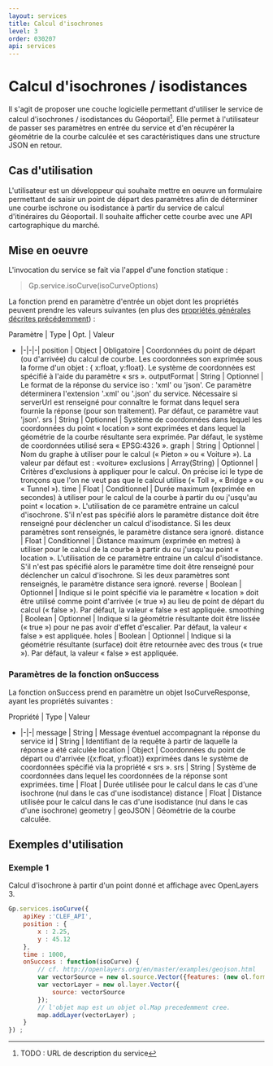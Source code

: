```yaml
---
layout: services
title: Calcul d'isochrones
level: 3
order: 030207
api: services
---
```


# Calcul d'isochrones / isodistances

Il s'agit de proposer une couche logicielle permettant d'utiliser le service de calcul d'isochrones / isodistances du Géoportail[^7]. Elle permet à l'utilisateur de passer ses paramètres en entrée du service et d'en récupérer la géométrie de la courbe calculée et ses caractéristiques dans une structure JSON en retour.

## Cas d'utilisation

L'utilisateur est un développeur qui souhaite mettre en oeuvre un formulaire permettant de saisir un point de départ des paramètres afin de déterminer une courbe ischrone ou isodistance à partir du service de calcul d'itinéraires du Géoportail. Il souhaite afficher cette courbe avec une API cartographique du marché.

## Mise en oeuvre

L'invocation du service se fait via l'appel d'une fonction statique :

> Gp.service.isoCurve(isoCurveOptions)

La fonction prend en paramètre d'entrée un objet dont les propriétés peuvent prendre les valeurs suivantes (en plus des [propriétés générales décrites précédemment](./dd_services.html#commonParams)) :

Paramètre | Type | Opt. | Valeur
- |-|-|-|
position | Object | Obligatoire | Coordonnées du point de départ (ou d'arrivée) du calcul de courbe. Les coordonnées son exprimée sous la forme d'un objet : { x:float, y:float}. Le système de coordonnées est spécifié à l'aide du paramètre « srs ».
outputFormat | String | Optionnel | Le format de la réponse du service iso : 'xml' ou 'json'. Ce paramètre déterminera l'extension '.xml' ou '.json' du service. Nécessaire si serverUrl est renseigné pour connaître le format dans lequel sera fournie la réponse (pour son traitement). Par défaut, ce paramètre vaut 'json'.
srs | String | Optionnel | Système de coordonnées dans lequel les coordonnées du point « location » sont exprimées et dans lequel la géométrie de la courbe résultante sera exprimée. Par défaut, le système de coordonnées utilisé sera « EPSG:4326 ».
graph | String | Optionnel | Nom du graphe à utiliser pour le calcul (« Pieton » ou « Voiture »). La valeur par défaut est : «voiture» 
exclusions | Array(String) | Optionnel | Critères d'exclusions à appliquer pour le calcul. On précise ici le type de tronçons que l'on ne veut pas que le calcul utilise (« Toll », « Bridge » ou « Tunnel »).
time | Float | Conditionnel | Durée maximum (exprimée en secondes) à utiliser pour le calcul de la courbe à partir du ou j'usqu'au point « location ». L'utilisation de ce paramètre entraine un calcul d'isochrone. S'il n'est pas spécifié alors le paramètre distance doit être renseigné pour déclencher un calcul d'isodistance. Si les deux paramètres sont renseignés, le paramètre distance sera ignoré.
distance | Float | Conditionnel | Distance maximum (exprimée en metres) à utiliser pour le calcul de la courbe à partir du ou j'usqu'au point « location ». L'utilisation de ce paramètre entraine un calcul d'isodistance. S'il n'est pas spécifié alors le paramètre time doit être renseigné pour déclencher un calcul d'isochrone. Si les deux paramètres sont renseignés, le paramètre distance sera ignoré.
reverse | Boolean | Optionnel | Indique si le point spécifié via le paramètre « location » doit être utilisé comme point d'arrivée (« true ») au lieu de point de départ du calcul (« false »). Par défaut, la valeur « false » est appliquée.
smoothing | Boolean | Optionnel | Indique si la géométrie résultante doit être lissée (« true ») pour ne pas avoir d'effet d'escalier. Par défaut, la valeur « false » est appliquée.
holes | Boolean | Optionnel | Indique si la géométrie résultante (surface) doit être retournée avec des trous (« true »). Par défaut, la valeur « false » est appliquée.


### Paramètres de la fonction onSuccess

La fonction onSuccess prend en paramètre un objet IsoCurveResponse, ayant les propriétés suivantes :

Propriété | Type | Valeur
- |-|-|
message | String | Message éventuel accompagnant la réponse du service
id | String | Identifiant de la requête à partir de laquelle la réponse a été calculée
location | Object | Coordonnées du point de départ ou d'arrivée ({x:float, y:float}) exprimées dans le système de coordonnées spécifié via la propriété « srs ».
srs | String | Système de coordonnées dans lequel les coordonnées de la réponse sont exprimées.
time | Float | Durée utilisée pour le calcul dans le cas d'une isochrone (nul dans le cas d'une isodistance)
distance | Float | Distance utilisée pour le calcul dans le cas d'une isodistance (nul dans le cas d'une isochrone)
geometry | geoJSON | Géométrie de la courbe calculée.

## Exemples d'utilisation

### Exemple 1

Calcul d'isochrone à partir d'un point donné et affichage avec OpenLayers 3.

``` javascript
Gp.services.isoCurve({
	apiKey :'CLEF_API',
	position : {
		x : 2.25,
		y : 45.12
	},
	time : 1000,
	onSuccess : function(isoCurve) {
		// cf. http://openlayers.org/en/master/examples/geojson.html
		var vectorSource = new ol.source.Vector({features: (new ol.format.GeoJSON()).readFeatures(isoCurve.geometry)});
		var vectorLayer = new ol.layer.Vector({
			source: vectorSource
		});
		// l'objet map est un objet ol.Map precedemment cree.
		map.addLayer(vectorLayer) ;
	}
}) ;
```


[^7]: TODO : URL de description du service
